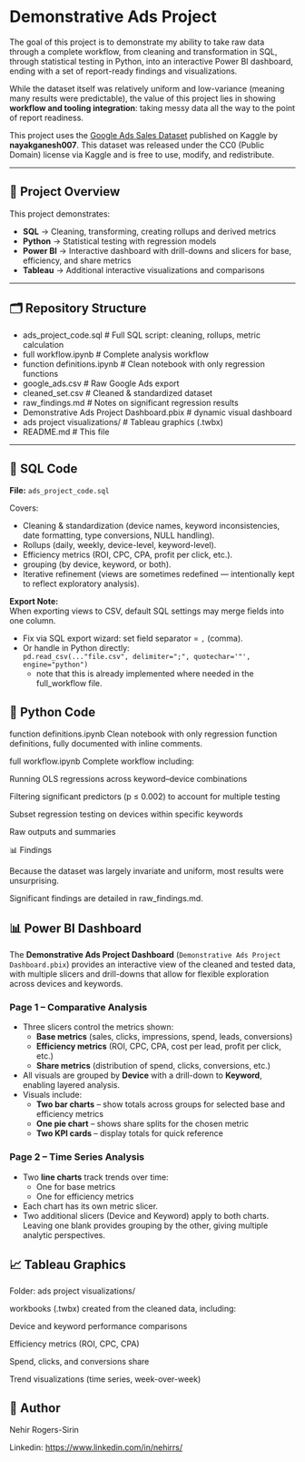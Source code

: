 # Demonstrative Ads Project

The goal of this project is to demonstrate my ability to take raw data through a complete workflow, from cleaning and transformation in SQL, through statistical testing in Python, into an interactive Power BI dashboard, ending with a set of report-ready findings and visualizations.

While the dataset itself was relatively uniform and low-variance (meaning many results were predictable), the value of this project lies in showing **workflow and tooling integration**: taking messy data all the way to the point of report readiness.  

This project uses the [Google Ads Sales Dataset](https://www.kaggle.com/datasets/nayakganesh007/google-ads-sales-dataset) published on Kaggle by **nayakganesh007**. This dataset was released under the CC0 (Public Domain) license via Kaggle and is free to use, modify, and redistribute. 

---

## 📌 Project Overview

This project demonstrates:

- **SQL** → Cleaning, transforming, creating rollups and derived metrics  
- **Python** → Statistical testing with regression models  
- **Power BI** → Interactive dashboard with drill-downs and slicers for base, efficiency, and share metrics  
- **Tableau** → Additional interactive visualizations and comparisons  

---

## 🗂 Repository Structure

- ads_project_code.sql # Full SQL script: cleaning, rollups, metric calculation
- full workflow.ipynb # Complete analysis workflow
- function definitions.ipynb # Clean notebook with only regression functions
- google_ads.csv # Raw Google Ads export
- cleaned_set.csv # Cleaned & standardized dataset
- raw_findings.md # Notes on significant regression results
- Demonstrative Ads Project Dashboard.pbix # dynamic visual dashboard
- ads project visualizations/ # Tableau graphics (.twbx)
- README.md # This file


---

## 🧹 SQL Code

**File:** `ads_project_code.sql`  

Covers:  
- Cleaning & standardization (device names, keyword inconsistencies, date formatting, type conversions, NULL handling).  
- Rollups (daily, weekly, device-level, keyword-level).  
- Efficiency metrics (ROI, CPC, CPA, profit per click, etc.).
- grouping (by device, keyword, or both).
- Iterative refinement (views are sometimes redefined — intentionally kept to reflect exploratory analysis).  

**Export Note:**  
When exporting views to CSV, default SQL settings may merge fields into one column.  
- Fix via SQL export wizard: set field separator = `,` (comma).  
- Or handle in Python directly:  
```pd.read_csv(..."file.csv", delimiter=";", quotechar='"', engine="python")```
   - note that this is already implemented where needed in the full_workflow file.

## 🐍 Python Code

function definitions.ipynb
Clean notebook with only regression function definitions, fully documented with inline comments.

full workflow.ipynb
Complete workflow including:

Running OLS regressions across keyword–device combinations

Filtering significant predictors (p ≤ 0.002) to account for multiple testing

Subset regression testing on devices within specific keywords

Raw outputs and summaries

📊 Findings

Because the dataset was largely invariate and uniform, most results were unsurprising.

Significant findings are detailed in raw_findings.md.

## 📊 Power BI Dashboard  

The **Demonstrative Ads Project Dashboard** (`Demonstrative Ads Project Dashboard.pbix`) provides an interactive view of the cleaned and tested data, with multiple slicers and drill-downs that allow for flexible exploration across devices and keywords.  

### Page 1 – Comparative Analysis  
- Three slicers control the metrics shown:  
  - **Base metrics** (sales, clicks, impressions, spend, leads, conversions)  
  - **Efficiency metrics** (ROI, CPC, CPA, cost per lead, profit per click, etc.)  
  - **Share metrics** (distribution of spend, clicks, conversions, etc.)  
- All visuals are grouped by **Device** with a drill-down to **Keyword**, enabling layered analysis.  
- Visuals include:  
  - **Two bar charts** – show totals across groups for selected base and efficiency metrics  
  - **One pie chart** – shows share splits for the chosen metric  
  - **Two KPI cards** – display totals for quick reference  

### Page 2 – Time Series Analysis  
- Two **line charts** track trends over time:  
  - One for base metrics  
  - One for efficiency metrics  
- Each chart has its own metric slicer.  
- Two additional slicers (Device and Keyword) apply to both charts. Leaving one blank provides grouping by the other, giving multiple analytic perspectives.  

## 📈 Tableau Graphics

Folder: ads project visualizations/

workbooks (.twbx) created from the cleaned data, including:

Device and keyword performance comparisons

Efficiency metrics (ROI, CPC, CPA)

Spend, clicks, and conversions share

Trend visualizations (time series, week-over-week)

## 🙋 Author

Nehir Rogers-Sirin

Linkedin: https://www.linkedin.com/in/nehirrs/


